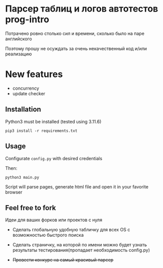 # Парсер таблиц и логов автотестов prog-intro

Потрачено ровно столько сил и времени, сколько было на паре английского

Поэтому прошу не осуждать за очень некачественный код и/или реализацию

# New features
- concurrency
- update checker

## Installation

Python3 must be installed (tested using 3.11.6)

```
pip3 install -r requirements.txt
```

## Usage

Configurate `config.py` with desired credentials

Then:

```
python3 main.py
```

Script will parse pages, generate html file and open it in your favorite browser

## Feel free to fork 

Идеи для ваших форков или проектов с нуля

- Сделать глобальную удобную табличку для всех OS с возможностью быстрого поиска

- Сделать страничку, на которой по имени можно будет узнать результаты тестирования(пропадает необходимость config.py)

- <s>Провести конкурс на самый красивый парсер</s>
